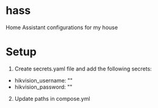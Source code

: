 # hass
Home Assistant configurations for my house

# Setup
1. Create secrets.yaml file and add the following secrets:
- hikvision_username: "<USERNAME HERE>"
- hikvision_password: "<PASSWORD HERE>"
2. Update paths in compose.yml